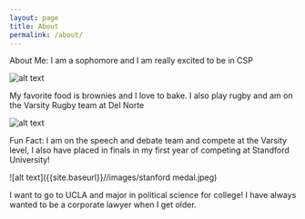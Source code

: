```yaml
---
layout: page
title: About
permalink: /about/
---
```


About Me: I am a sophomore and I am really excited to be in CSP

![alt text]({{site.baseurl}}//images/image.png)

My favorite food is brownies and I love to bake. I also play rugby and am on the Varsity Rugby team at Del Norte

![alt text]({{site.baseurl}}//images/nighthawksrugby.png)

Fun Fact: I am on the speech and debate team and compete at the Varsity level, I also have placed in finals in my first year of competing at Standford University! 

![alt text]({{site.baseurl}}//images/stanford medal.jpeg)

I want to go to UCLA and major in political science for college! I have always wanted to be a corporate lawyer when I get older.
